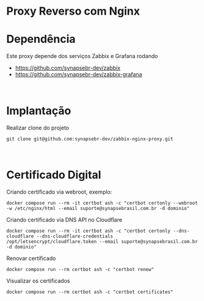 # Proxy Reverso com Nginx

# Dependência

Este proxy depende dos serviços Zabbix e Grafana rodando

- https://github.com/synapsebr-dev/zabbix
- https://github.com/synapsebr-dev/zabbix-grafana

<br>

# Implantação

Realizar clone do projeto
```
git clone git@github.com:synapsebr-dev/zabbix-nginx-proxy.git
```
<br>

# Certificado Digital

Criando certificado via webroot, exemplo:
```
docker compose run --rm -it certbot ash -c "certbot certonly --webroot -w /etc/nginx/html --email suporte@synapsebrasil.com.br -d dominio"
```

Criando certificado via DNS API no Cloudflare
```
docker compose run --rm -it certbot ash -c "certbot certonly --dns-cloudflare --dns-cloudflare-credentials /opt/letsencrypt/cloudflare.token --email suporte@synapsebrasil.com.br -d dominio"
```

Renovar certificado
```
docker compose run --rm certbot ash -c "certbot renew"
```

Visualizar os certificados
```
docker compose run --rm certbot ash -c "certbot certificates"
```
